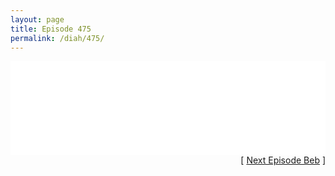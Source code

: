 ```yaml
---
layout: page
title: Episode 475
permalink: /diah/475/
---
```


<iframe allowfullscreen="true" frameborder="0" style="width:100%;" marginheight="0" marginwidth="0" mozallowfullscreen="true" scrolling="NO" src="//gdriveplayer.us/embed2.php?link=wMqw%252BDHyYjmcXezLnBOmKALwroOdFhakVFtgi4%252Bi4d18Sl8QjlS8tvYn61GYHqFWv67iBUaj%252Fb1xE%252BShnwykWkW%252BsK5lRnSBkSzOSVBi5UXH%252FcTvwC%252B3k%252BcKXQwCIrtKMu%252BJbb8zT5ZO%252BgnhOqNz8tjO%252B8%252FQzW2Y3GK7PQ1taMOYGLMwSUpz%252FvIm%252BhawZw%252FB%252FY96A8od7X%252FvCr32%252FDBk4A&amp;no_adult=yes" webkitallowfullscreen="true"></iframe>

<div align="right">[ <a href="/diah/476/">Next Episode Beb</a> ]</div>

